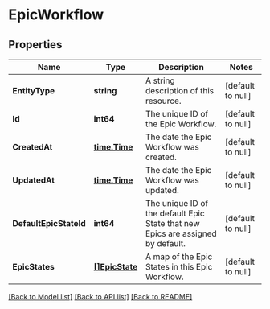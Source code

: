 # EpicWorkflow

## Properties
Name | Type | Description | Notes
------------ | ------------- | ------------- | -------------
**EntityType** | **string** | A string description of this resource. | [default to null]
**Id** | **int64** | The unique ID of the Epic Workflow. | [default to null]
**CreatedAt** | [**time.Time**](time.Time.md) | The date the Epic Workflow was created. | [default to null]
**UpdatedAt** | [**time.Time**](time.Time.md) | The date the Epic Workflow was updated. | [default to null]
**DefaultEpicStateId** | **int64** | The unique ID of the default Epic State that new Epics are assigned by default. | [default to null]
**EpicStates** | [**[]EpicState**](EpicState.md) | A map of the Epic States in this Epic Workflow. | [default to null]

[[Back to Model list]](../README.md#documentation-for-models) [[Back to API list]](../README.md#documentation-for-api-endpoints) [[Back to README]](../README.md)

